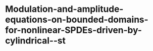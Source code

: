 # Modulation-and-amplitude-equations-on-bounded-domains-for-nonlinear-SPDEs-driven-by-cylindrical--st